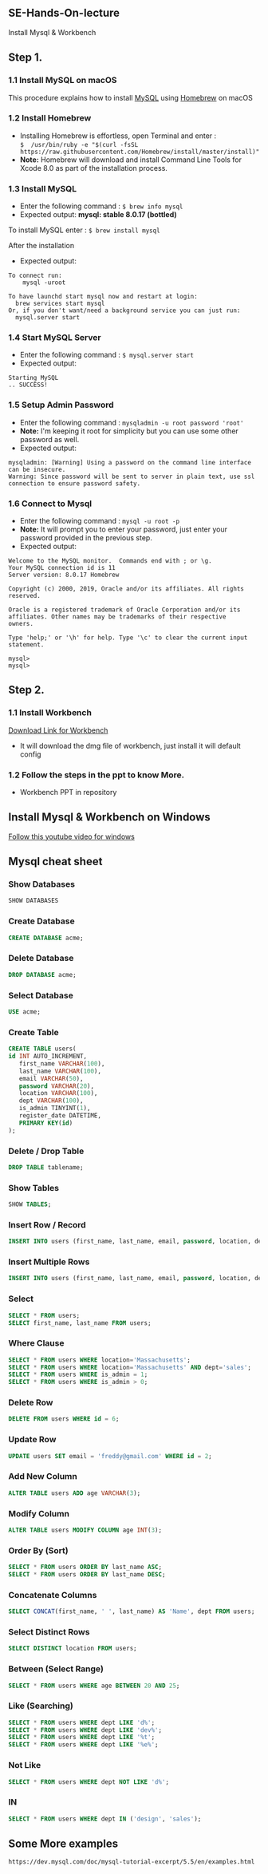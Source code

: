 ## SE-Hands-On-lecture
Install Mysql &amp; Workbench

## Step 1. 
### 1.1 Install MySQL on macOS 
This procedure explains how to install [MySQL](https://www.mysql.com) using [Homebrew](http://brew.sh) on macOS

### 1.2 Install Homebrew
* Installing Homebrew is effortless, open Terminal and enter :  
 `$  /usr/bin/ruby -e "$(curl -fsSL https://raw.githubusercontent.com/Homebrew/install/master/install)"`
* **Note:** Homebrew will download and install Command Line Tools for Xcode 8.0 as part of the installation process.

### 1.3 Install MySQL

* Enter the following command : `$ brew info mysql`  
* Expected output: **mysql: stable 8.0.17 (bottled)**

To install MySQL enter : `$ brew install mysql`
  
After the installation
* Expected output: 

```
To connect run:
    mysql -uroot

To have launchd start mysql now and restart at login:
  brew services start mysql
Or, if you don't want/need a background service you can just run:
  mysql.server start
```

### 1.4 Start MySQL Server

* Enter the following command : `$ mysql.server start`  
* Expected output: 
```
Starting MySQL
.. SUCCESS!

```

### 1.5 Setup Admin Password

* Enter the following command : `mysqladmin -u root password 'root'`  
* **Note:** I'm keeping it root for simplicity but you can use some other password as well.
* Expected output: 
```
mysqladmin: [Warning] Using a password on the command line interface can be insecure.
Warning: Since password will be sent to server in plain text, use ssl connection to ensure password safety.

```

### 1.6 Connect to Mysql 
* Enter the following command : `mysql -u root -p`  
* **Note:** It will prompt you to enter your password, just enter your password provided in the previous step.
* Expected output: 
```
Welcome to the MySQL monitor.  Commands end with ; or \g.
Your MySQL connection id is 11
Server version: 8.0.17 Homebrew

Copyright (c) 2000, 2019, Oracle and/or its affiliates. All rights reserved.

Oracle is a registered trademark of Oracle Corporation and/or its
affiliates. Other names may be trademarks of their respective
owners.

Type 'help;' or '\h' for help. Type '\c' to clear the current input statement.

mysql>
mysql>

```


## Step 2. 
### 1.1 Install Workbench
[Download Link for Workbench](https://dev.mysql.com/downloads/workbench/)

* It will download the dmg file of workbench, just install it will default config
 
### 1.2 Follow the steps in the ppt to know More.
* Workbench PPT in repository
   

## Install Mysql & Workbench on Windows
[Follow this youtube video for windows](https://www.youtube.com/watch?v=u96rVINbAUI)


## Mysql cheat sheet
### Show Databases

```sql
SHOW DATABASES
```

### Create Database

```sql
CREATE DATABASE acme;
```

### Delete Database

```sql
DROP DATABASE acme;
```

### Select Database

```sql
USE acme;
```

### Create Table

```sql
CREATE TABLE users(
id INT AUTO_INCREMENT,
   first_name VARCHAR(100),
   last_name VARCHAR(100),
   email VARCHAR(50),
   password VARCHAR(20),
   location VARCHAR(100),
   dept VARCHAR(100),
   is_admin TINYINT(1),
   register_date DATETIME,
   PRIMARY KEY(id)
);
```

### Delete / Drop Table

```sql
DROP TABLE tablename;
```

### Show Tables

```sql
SHOW TABLES;
```

### Insert Row / Record

```sql
INSERT INTO users (first_name, last_name, email, password, location, dept, is_admin, register_date) values ('Brad', 'Traversy', 'brad@gmail.com', '123456','Massachusetts', 'development', 1, now());
```

### Insert Multiple Rows

```sql
INSERT INTO users (first_name, last_name, email, password, location, dept,  is_admin, register_date) values ('Fred', 'Smith', 'fred@gmail.com', '123456', 'New York', 'design', 0, now()), ('Sara', 'Watson', 'sara@gmail.com', '123456', 'New York', 'design', 0, now()),('Will', 'Jackson', 'will@yahoo.com', '123456', 'Rhode Island', 'development', 1, now()),('Paula', 'Johnson', 'paula@yahoo.com', '123456', 'Massachusetts', 'sales', 0, now()),('Tom', 'Spears', 'tom@yahoo.com', '123456', 'Massachusetts', 'sales', 0, now());
```

### Select

```sql
SELECT * FROM users;
SELECT first_name, last_name FROM users;
```

### Where Clause

```sql
SELECT * FROM users WHERE location='Massachusetts';
SELECT * FROM users WHERE location='Massachusetts' AND dept='sales';
SELECT * FROM users WHERE is_admin = 1;
SELECT * FROM users WHERE is_admin > 0;
```

### Delete Row

```sql
DELETE FROM users WHERE id = 6;
```

### Update Row

```sql
UPDATE users SET email = 'freddy@gmail.com' WHERE id = 2;

```

### Add New Column

```sql
ALTER TABLE users ADD age VARCHAR(3);
```

### Modify Column

```sql
ALTER TABLE users MODIFY COLUMN age INT(3);
```

### Order By (Sort)

```sql
SELECT * FROM users ORDER BY last_name ASC;
SELECT * FROM users ORDER BY last_name DESC;
```

### Concatenate Columns

```sql
SELECT CONCAT(first_name, ' ', last_name) AS 'Name', dept FROM users;

```

### Select Distinct Rows

```sql
SELECT DISTINCT location FROM users;

```

### Between (Select Range)

```sql
SELECT * FROM users WHERE age BETWEEN 20 AND 25;
```

### Like (Searching)

```sql
SELECT * FROM users WHERE dept LIKE 'd%';
SELECT * FROM users WHERE dept LIKE 'dev%';
SELECT * FROM users WHERE dept LIKE '%t';
SELECT * FROM users WHERE dept LIKE '%e%';
```

### Not Like

```sql
SELECT * FROM users WHERE dept NOT LIKE 'd%';
```

### IN

```sql
SELECT * FROM users WHERE dept IN ('design', 'sales');
```


## Some More examples 
```
https://dev.mysql.com/doc/mysql-tutorial-excerpt/5.5/en/examples.html
```
